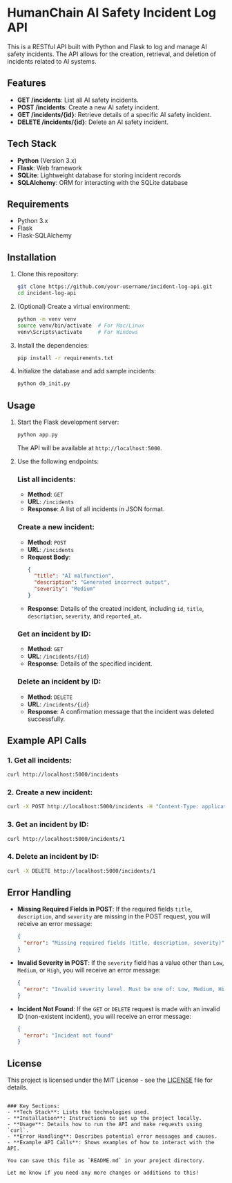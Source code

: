 # HumanChain AI Safety Incident Log API

This is a RESTful API built with Python and Flask to log and manage AI safety incidents. The API allows for the creation, retrieval, and deletion of incidents related to AI systems.

## Features

- **GET /incidents**: List all AI safety incidents.
- **POST /incidents**: Create a new AI safety incident.
- **GET /incidents/{id}**: Retrieve details of a specific AI safety incident.
- **DELETE /incidents/{id}**: Delete an AI safety incident.

## Tech Stack

- **Python** (Version 3.x)
- **Flask**: Web framework
- **SQLite**: Lightweight database for storing incident records
- **SQLAlchemy**: ORM for interacting with the SQLite database

## Requirements

- Python 3.x
- Flask
- Flask-SQLAlchemy

## Installation

1. Clone this repository:
   ```bash
   git clone https://github.com/your-username/incident-log-api.git
   cd incident-log-api
   ```

2. (Optional) Create a virtual environment:
   ```bash
   python -m venv venv
   source venv/bin/activate  # For Mac/Linux
   venv\Scripts\activate     # For Windows
   ```

3. Install the dependencies:
   ```bash
   pip install -r requirements.txt
   ```

4. Initialize the database and add sample incidents:
   ```bash
   python db_init.py
   ```

## Usage

1. Start the Flask development server:
   ```bash
   python app.py
   ```
   The API will be available at `http://localhost:5000`.

2. Use the following endpoints:

   ### List all incidents:
   - **Method**: `GET`
   - **URL**: `/incidents`
   - **Response**: A list of all incidents in JSON format.

   ### Create a new incident:
   - **Method**: `POST`
   - **URL**: `/incidents`
   - **Request Body**:
     ```json
     {
       "title": "AI malfunction",
       "description": "Generated incorrect output",
       "severity": "Medium"
     }
     ```
   - **Response**: Details of the created incident, including `id`, `title`, `description`, `severity`, and `reported_at`.

   ### Get an incident by ID:
   - **Method**: `GET`
   - **URL**: `/incidents/{id}`
   - **Response**: Details of the specified incident.

   ### Delete an incident by ID:
   - **Method**: `DELETE`
   - **URL**: `/incidents/{id}`
   - **Response**: A confirmation message that the incident was deleted successfully.

## Example API Calls

### 1. Get all incidents:
```bash
curl http://localhost:5000/incidents
```

### 2. Create a new incident:
```bash
curl -X POST http://localhost:5000/incidents -H "Content-Type: application/json" -d '{"title": "AI malfunction", "description": "Generated incorrect output", "severity": "Medium"}'
```

### 3. Get an incident by ID:
```bash
curl http://localhost:5000/incidents/1
```

### 4. Delete an incident by ID:
```bash
curl -X DELETE http://localhost:5000/incidents/1
```

## Error Handling

- **Missing Required Fields in POST**: If the required fields `title`, `description`, and `severity` are missing in the POST request, you will receive an error message:
  ```json
  {
    "error": "Missing required fields (title, description, severity)"
  }
  ```

- **Invalid Severity in POST**: If the `severity` field has a value other than `Low`, `Medium`, or `High`, you will receive an error message:
  ```json
  {
    "error": "Invalid severity level. Must be one of: Low, Medium, High"
  }
  ```

- **Incident Not Found**: If the `GET` or `DELETE` request is made with an invalid ID (non-existent incident), you will receive an error message:
  ```json
  {
    "error": "Incident not found"
  }
  ```

## License

This project is licensed under the MIT License - see the [LICENSE](LICENSE) file for details.
```

### Key Sections:
- **Tech Stack**: Lists the technologies used.
- **Installation**: Instructions to set up the project locally.
- **Usage**: Details how to run the API and make requests using `curl`.
- **Error Handling**: Describes potential error messages and causes.
- **Example API Calls**: Shows examples of how to interact with the API.

You can save this file as `README.md` in your project directory.

Let me know if you need any more changes or additions to this!
